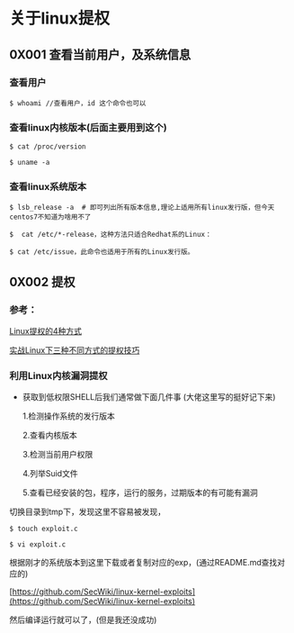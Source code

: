 # 关于linux提权

## 0X001 查看当前用户，及系统信息

### 查看用户

`$ whoami //查看用户，id 这个命令也可以`

### 查看linux内核版本\(后面主要用到这个\)

`$ cat /proc/version`

`$ uname -a`

### 查看linux系统版本

`$ lsb_release -a  # 即可列出所有版本信息,理论上适用所有linux发行版，但今天centos7不知道为啥用不了`

`$  cat /etc/*-release，这种方法只适合Redhat系的Linux：`

`$ cat /etc/issue，此命令也适用于所有的Linux发行版。`

## 0X002 提权

### 参考：

 [Linux提权的4种方式](https://www.anquanke.com/post/id/85002)

 [实战Linux下三种不同方式的提权技巧](https://www.anquanke.com/post/id/84466)

###  **利用Linux内核漏洞提权**

* 获取到低权限SHELL后我们通常做下面几件事 \(大佬这里写的挺好记下来\)

  1.检测操作系统的发行版本

  2.查看内核版本

  3.检测当前用户权限

  4.列举Suid文件

  5.查看已经安装的包，程序，运行的服务，过期版本的有可能有漏洞

切换目录到tmp下，发现这里不容易被发现，

`$ touch exploit.c`

`$ vi exploit.c`

根据刚才的系统版本到这里下载或者复制对应的exp，\(通过README.md查找对应的\)

[https://github.com/SecWiki/linux-kernel-exploits](https://github.com/SecWiki/linux-kernel-exploits)



然后编译运行就可以了，\(但是我还没成功\)
